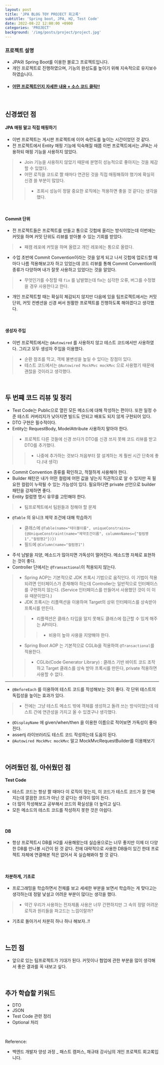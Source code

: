 ```yaml
---
layout: post
title: 'JPA BLOG TOY PROJECT 회고록'
subtitle: 'Spring boot, JPA, H2, Test Code'
date: 2022-08-22 12:00:00 +0900
categories: 'PROJECT'
background: '/img/posts/project/project.jpg'
---
```


### 프로젝트 설명

- JPA와 Spring Boot를 이용한 블로그 프로젝트입니다. 
- 개인 프로젝트로 진행하였으며, 기능의 완성도를 높이기 위해 지속적으로 유지보수하였습니다. 
- #### [ 어떤 프로젝트인지 자세한 내용 + 소스 코드 클릭!! ](https://github.com/iheese/JPABlogProject)

<br>

## 신경썼던 점

#### JPA 매핑 말고 직접 매핑하기

- 이번 프로젝트는 게시판 프로젝트에 이어 숙련도를 높이는 시간이었던 것 같다.
- 전 프로젝트에서 Entity 매핑 기능에 익숙해질 때쯤 이번 프로젝트에서는 JPA는 사용하되 매핑 기능을 사용하지 않았다.
> - Join 기능을 사용하지 않았기 때문에 분명히 성능적으로 좋아지는 것을 체감할 수 있었다.
> - 어떤 로직을 코드로 짤 때마다 연관된 것을 직접 매핑해줘야 했기에 확실히 신경 쓸 부분이 많았다.
> > - 조회시 성능이 정말 중요한 로직에는 적용하면 좋을 것 같다는 생각을 했다.

<br>

#### Commit 단위
- 전 프로젝트들은 프로젝트를 만들고 통으로 깃헙에 올리는 방식이었는데 이번에는 커밋을 하며 커밋 단위도 리뷰를 받아볼 수 있는 기회를 받았다.
> - 패캠 레포에 커밋을 하며 올렸고 개인 레포에는 통으로 올렸다.
- 수업 초반에 Commit Convention이라는 것을 알게 되고 나서 깃헙에 업로드할 때마다 나름 적용해보고자 하고 있었는데 코드 리뷰를 통해 Commit Convention의 종류가 다양하며 내가 잘못 사용하고 있었다는 것을 알았다.
> - 무엇인가를 수정할 때 `fix` 를 남발했는데 fix는 심각한 오류, 버그를 수정했을 경우 사용한다고 한다.
- 개인 프로젝트할 때는 확실히 체감되지 않지만 다음에 있을 팀프로젝트에서는 커밋 단위, 커밋 컨벤션을 신경 써서 원활한 프로젝트를 진행하도록 해야겠다고 생각했다.

<br>

#### 생성자 주입
- 이번 프로젝트에서는 `@Autowired` 를 사용하지 않고 테스트 코드에서만 사용하였다. 그리고 모두 생성자 주입을 이용했다.
> - 순환 참조를 막고, 객체 불변성을 높일 수 있다는 장점이 있다.
> - 테스트 코드에서는 `@Autowired MockMvc mockMvc` 으로 사용했기 때문에 괜찮을 것이라고 생각했다.

<br>

## 두 번쨰 코드 리뷰 및 정리
- Test Code는 Public으로 열린 모든 메소드에 대해 작성하는 편이다. 또한 일정 수준 테스트 커버리지가 낮아지면 빌드도 안되고 배포도 되지 않게 구현되어 있다.
- DTO 구현은 필수적이다.
- Entity는 RequestBody, ModelAttribute 사용하지 말아야 한다.
> - 프로젝트 다른 것들에 신경 쓰다가 DTO를 신경 쓰지 못해 코드 리뷰를 받고 DTO를 추가했다.
> > - 나중에 추가하는 것보다 처음부터 잘 설계하는 게 훨씬 시간 단축에 좋다.(내 생각)
- Commit Convention 종류를 확인하고, 적절하게 사용해야 한다.
- Builder 패턴은 내가 어떤 컬럼에 어떤 값을 넣는지 직관적으로 알 수 있지만 꼭 필요한 컬럼이 누락될 수 있는 가능성이 있다. 필요하다면 private 선언으로 builder 패턴을 강제하면 좋다.
- Entity 컬럼명 명시 유무를 고민해야 한다.
> - 팀프로젝트에서 팀원들과 정해야 할 문제
- `@Table` 의 유니크 제약 조건에 대해 학습하기
> - 클래스에 `@Table(name="테이블이름", uniqueConstrains={@UniqueConstraint(name="제약조건이름", colummnNames={"컬럼명1","컬럼명2"})})`
> - 필드에 `@Column(name="컬럼명1")`
- 주석 남발을 지양, 메소드가 많아지면 가독성이 떨어진다. 메소드명 자체로 표현하는 것이 좋다.
- Controller 단에서는 `@Transactional`이 적용되지 않는다. 
> - Spring AOP는 기본적으로 JDK 프록시 기법으로 움직인다. 이 기법이 적용되려면 인터페이스가 존재해야 하는데 Controller는 일반적으로 인터페이스를 구현하지 않는다. (Service 인터페이스를 만들어서 사용했던 것이 이 이유 때문이었다.)
> - JDK 프록시는 리플렉션을 이용하며 Target의 상위 인터페이스를 상속받아 프록시를 만든다.
> > - 리플렉션은 클래스 타입을 알지 못해도 클래스에 접근할 수 있게 해주는 API이다.
> > > - 비용이 높아 사용을 지양해야 한다.
> - Spring Boot AOP 는 기본적으로 CGLib을 적용하여 `@Transactional`를 적용한다.
> > - CGLib(Code Generator Library) : 클래스 기반 바이트 코드 조작하고 Target 클래스를 상속 받아 프록시를 만든다, private 적용하면 사용할 수 없다.

<hr>

- `@BeforeEach` 를 이용하여 테스트 코드를 작성해보는 것이 좋다. 각 단위 테스트의 독립성을 높이는 효과가 있다.
> - 전에는 그냥 테스트 메소드 밖에 객체를 생성하고 돌려 쓰는 방식이었는데 테스트 간에 연관성을 가지고 올 수 있겠구나 생각했다.
- `@DisplayName` 에 given/when/then 을 이용한 이름으로 적어보면 가독성이 좋아진다.
- assertj 라이브러리도 테스트 코드 작성하는데 도움이 된다.
- `@Autowired MockMvc mockMvc` 말고 MockMvcRequestBuilder를 이용해보기

<br>

## 어려웠던 점, 아쉬웠던 점

#### Test Code
- 테스트 코드는 항상 짤 때마다 이 로직이 맞는지, 이 코드가 테스트 코드가 잘 안짜지는데 깔끔한 코드가 아닌 것 같다는 생각이 많이 든다.
- 더 많이 작성해보고 공부해서 코드의 확실성을 더 높이고 싶다.
- 모든 메소드의 테스트 코드를 작성하지 못한 것은 아쉽다.

<br>

#### DB
- 항상 프로젝트시 DB를 H2를 사용해왔는데 실습용으로는 너무 좋지만 이제 더 다양한 DB를 만나볼 시간이 된 것 같다. 전에 대략적으로 사용한 DB들이 있긴 한데 프로젝트 자체에 연결해본 적은 없어서 꼭 실습해봐야 할 것 같다.

<br>

#### 차분하게, 기초로
- 프로그래밍을 학습하면서 전체를 보고 세세한 부분을 보면서 학습하는 게 맞다고는 생각하는데 정말 낯설고 어려운 부분이 많다는 생각을 했다.
> - 약간 우리가 사용하는 전자제품 사용은 너무 간편하지만 그 속의 정말 어려운 로직과 원리들을 파고드는 느낌이랄까?
- 기초로 돌아가서 차분히 하나 하나 해보자..!!

<br>

## 느낀 점
- 앞으로 있는 팀프로젝트가 기대가 된다. 커밋이나 협업에 관한 부분을 많이 생각해서 좋은 결과를 꼭 내보고 싶다.

<br>

## 추가 학습할 키워드
- DTO
- JSON
- Test Code 관련 정리
- Optional 처리

<br>

Reference:
- 백엔드 개발자 양성 과정 _ 패스트 캠퍼스, 채규태 강사님의 개인 프로젝트 회고록입니다. 